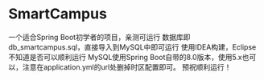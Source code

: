 # SmartCampus
一个适合Spring Boot初学者的项目，亲测可运行
数据库即db_smartcampus.sql，直接导入到MySQL中即可运行
使用IDEA构建，Eclipse不知道是否可以顺利运行
MySQL使用Spring Boot自带的8.0版本，使用5.x也可以，注意在application.yml的url处删掉时区配置即可。
预祝顺利运行！
